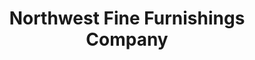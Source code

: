 ---
title: "Northwest Fine Furnishings Company"
url: /mount-vernon/northwest-fine-furnishings-company/
shop: furniture
---